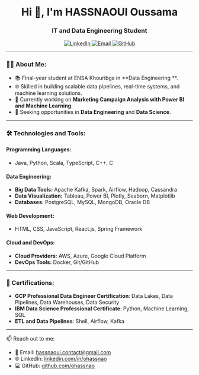<h1 align="center">Hi 👋, I'm HASSNAOUI Oussama</h1>
<h3 align="center">IT and Data Engineering Student</h3>

<p align="center">
  <a href="https://www.linkedin.com/in/ohassnao" target="_blank">
    <img src="https://img.shields.io/badge/-LinkedIn-blue?style=for-the-badge&logo=linkedin" alt="LinkedIn">
  </a>
  <a href="mailto:hassnaoui.contact@gmail.com" target="_blank">
    <img src="https://img.shields.io/badge/-Email-c14438?style=for-the-badge&logo=gmail&logoColor=white" alt="Email">
  </a>
  <a href="https://github.com/ohassnao" target="_blank">
    <img src="https://img.shields.io/badge/-GitHub-black?style=for-the-badge&logo=github" alt="GitHub">
  </a>
</p>

---

### 👨‍💻 About Me:
- 📚 Final-year student at ENSA Khouribga in **Data Engineering **.
- 🌐 Skilled in building scalable data pipelines, real-time systems, and machine learning solutions.
- 🔭 Currently working on **Marketing Campaign Analysis with Power BI and Machine Learning**.
- 💼 Seeking opportunities in **Data Engineering** and **Data Science**.

---

### 🛠️ Technologies and Tools:

#### Programming Languages:
- Java, Python, Scala, TypeScript, C++, C

#### Data Engineering:
- **Big Data Tools:** Apache Kafka, Spark, Airflow, Hadoop, Cassandra
- **Data Visualization:** Tableau, Power BI, Plotly, Seaborn, Matplotlib
- **Databases:** PostgreSQL, MySQL, MongoDB, Oracle DB

#### Web Development:
- HTML, CSS, JavaScript, React.js, Spring Framework

#### Cloud and DevOps:
- **Cloud Providers:** AWS, Azure, Google Cloud Platform
- **DevOps Tools:** Docker, Git/GitHub

---

### 📜 Certifications:
- **GCP Professional Data Engineer Certification**: Data Lakes, Data Pipelines, Data Warehouses, Data Security
- **IBM Data Science Professional Certificate**: Python, Machine Learning, SQL
- **ETL and Data Pipelines**: Shell, Airflow, Kafka

--- 

📫 Reach out to me:  
- 📧 Email: [hassnaoui.contact@gmail.com](mailto:hassnaoui.contact@gmail.com)  
- 🌐 LinkedIn: [linkedin.com/in/ohassnao](https://linkedin.com/in/ohassnao)  
- 💻 GitHub: [github.com/ohassnao](https://github.com/ohassnao)

